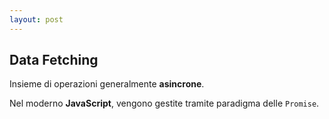 ```yaml
---
layout: post
---
```


## Data Fetching
Insieme di operazioni generalmente **asincrone**.

Nel moderno **JavaScript**, vengono gestite tramite paradigma delle `Promise`.
